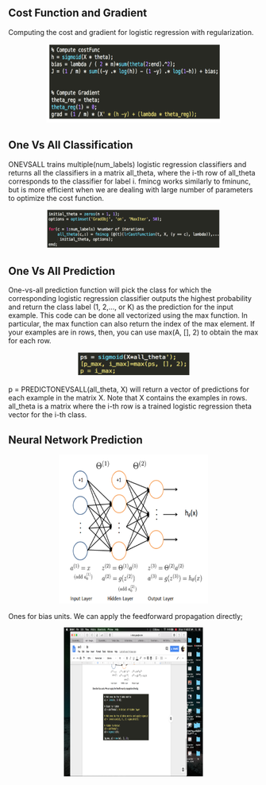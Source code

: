 ## Cost Function and Gradient


Computing the cost and gradient for logistic regression with regularization.


<p align="center">
    <img src="https://github.com/yilmazvolkan/CourseraML/blob/master/Weeks/Week3/Res/1.png" width="350" height="160">
</p>


## One Vs All Classification


ONEVSALL trains multiple(num_labels) logistic regression classifiers and returns all the classifiers in a matrix all_theta, where the i-th row of all_theta corresponds to the classifier for label i. fmincg works similarly to fminunc, but is more efficient when we are dealing with large number of parameters to optimize the cost function. 


<p align="center">
    <img src="https://github.com/yilmazvolkan/CourseraML/blob/master/Weeks/Week3/Res/2.png" width="350" height="80">
</p>


## One Vs All Prediction


One-vs-all prediction function will pick the class for which the corresponding logistic regression classifier outputs the highest probability and return the class label (1, 2,..., or K) as the prediction for the input example.
 This code can be done all vectorized using the max function. In particular, the max function can also return the index of the max element. If your examples are in rows, then, you can use max(A, [], 2) to obtain the max for each row.


<p align="center">
    <img src="https://github.com/yilmazvolkan/CourseraML/blob/master/Weeks/Week3/Res/3.png" width="230" height="50">
</p>


p = PREDICTONEVSALL(all_theta, X) will return a vector of predictions for each example in the matrix X. Note that X contains the examples in rows. all_theta is a matrix where the i-th row is a trained logistic regression theta vector for the i-th class.


## Neural Network Prediction 


<p align="center">
    <img src="https://github.com/yilmazvolkan/CourseraML/blob/master/Weeks/Week3/Res/4.png" width="300" height="300">
</p>


Ones for bias units. We can apply the feedforward propagation directly;


<p align="center">
    <img src="https://github.com/yilmazvolkan/CourseraML/blob/master/Weeks/Week3/Res/5.png" width="280" height="300">
</p>

